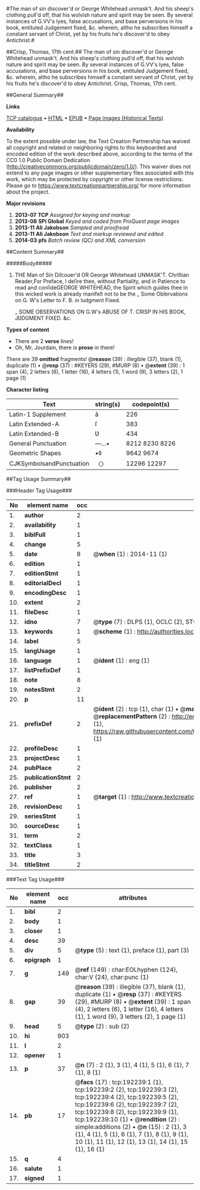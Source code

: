 #The man of sin discover'd or George Whitehead unmask't. And his sheep's clothing pull'd off, that his wolvish nature and spirit may be seen. By several instances of G.VV's lyes, false accusations, and base perversions in his book, entituled Judgement fixed, &c. wherein, altho he subscribes himself a constant servant of Christ, yet by his fruits he's discover'd to obey Antichrist.#

##Crisp, Thomas, 17th cent.##
The man of sin discover'd or George Whitehead unmask't. And his sheep's clothing pull'd off, that his wolvish nature and spirit may be seen. By several instances of G.VV's lyes, false accusations, and base perversions in his book, entituled Judgement fixed, &c. wherein, altho he subscribes himself a constant servant of Christ, yet by his fruits he's discover'd to obey Antichrist.
Crisp, Thomas, 17th cent.

##General Summary##

**Links**

[TCP catalogue](http://www.ota.ox.ac.uk/tcp/)  • 
[HTML](http://tei.it.ox.ac.uk/tcp/Texts-HTML/free/B08/B08855.html)  • 
[EPUB](http://tei.it.ox.ac.uk/tcp/Texts-EPUB/free/B08/B08855.epub) • 
[Page images (Historical Texts)](https://historicaltexts.jisc.ac.uk/eebo-124064145e)

**Availability**

To the extent possible under law, the Text Creation Partnership has waived all copyright and related or neighboring rights to this keyboarded and encoded edition of the work described above, according to the terms of the CC0 1.0 Public Domain Dedication (http://creativecommons.org/publicdomain/zero/1.0/). This waiver does not extend to any page images or other supplementary files associated with this work, which may be protected by copyright or other license restrictions. Please go to https://www.textcreationpartnership.org/ for more information about the project.

**Major revisions**

1. __2013-07__ __TCP__ *Assigned for keying and markup*
1. __2013-08__ __SPi Global__ *Keyed and coded from ProQuest page images*
1. __2013-11__ __Ali Jakobson__ *Sampled and proofread*
1. __2013-11__ __Ali Jakobson__ *Text and markup reviewed and edited*
1. __2014-03__ __pfs__ *Batch review (QC) and XML conversion*

##Content Summary##

#####Body#####

1. THE Man of Sin Diſcouer'd OR George Whitehead UNMASK'T.
Chriſtian Reader,For Preface, I deſire thee, without Partiality, and in Patience to read and conſideGEORGE WHITEHEAD, the Spirit which guides thee in this wicked work is already manifeſt not to be the
    _ Some Obſervations on G. W's Letter to F. B. in Iudgment Fixed.

    _ SOME OBSERVATIONS ON G.W's ABUSE OF T. CRISP IN HIS BOOK, JƲDGMENT FIXED. &c.

**Types of content**

  * There are 2 **verse** lines!
  * Oh, Mr. Jourdain, there is **prose** in there!

There are 39 **omitted** fragments! 
 @__reason__ (39) : illegible (37), blank (1), duplicate (1)  •  @__resp__ (37) : #KEYERS (29), #MURP (8)  •  @__extent__ (39) : 1 span (4), 2 letters (6), 1 letter (16), 4 letters (1), 1 word (9), 3 letters (2), 1 page (1)

**Character listing**


|Text|string(s)|codepoint(s)|
|---|---|---|
|Latin-1 Supplement|â|226|
|Latin Extended-A|ſ|383|
|Latin Extended-B|Ʋ|434|
|General Punctuation|—…•|8212 8230 8226|
|Geometric Shapes|▪◊|9642 9674|
|CJKSymbolsandPunctuation|〈〉|12296 12297|

##Tag Usage Summary##

###Header Tag Usage###

|No|element name|occ|attributes|
|---|---|---|---|
|1.|__author__|2||
|2.|__availability__|1||
|3.|__biblFull__|1||
|4.|__change__|5||
|5.|__date__|8| @__when__ (1) : 2014-11 (1)|
|6.|__edition__|1||
|7.|__editionStmt__|1||
|8.|__editorialDecl__|1||
|9.|__encodingDesc__|1||
|10.|__extent__|2||
|11.|__fileDesc__|1||
|12.|__idno__|7| @__type__ (7) : DLPS (1), OCLC (2), STC (2), EEBO-CITATION (1), VID (1)|
|13.|__keywords__|1| @__scheme__ (1) : http://authorities.loc.gov/ (1)|
|14.|__label__|5||
|15.|__langUsage__|1||
|16.|__language__|1| @__ident__ (1) : eng (1)|
|17.|__listPrefixDef__|1||
|18.|__note__|8||
|19.|__notesStmt__|2||
|20.|__p__|11||
|21.|__prefixDef__|2| @__ident__ (2) : tcp (1), char (1)  •  @__matchPattern__ (2) : ([0-9\-]+):([0-9IVX]+) (1), (.+) (1)  •  @__replacementPattern__ (2) : http://eebo.chadwyck.com/downloadtiff?vid=$1&page=$2 (1), https://raw.githubusercontent.com/textcreationpartnership/Texts/master/tcpchars.xml#$1 (1)|
|22.|__profileDesc__|1||
|23.|__projectDesc__|1||
|24.|__pubPlace__|2||
|25.|__publicationStmt__|2||
|26.|__publisher__|2||
|27.|__ref__|1| @__target__ (1) : http://www.textcreationpartnership.org/docs/. (1)|
|28.|__revisionDesc__|1||
|29.|__seriesStmt__|1||
|30.|__sourceDesc__|1||
|31.|__term__|2||
|32.|__textClass__|1||
|33.|__title__|3||
|34.|__titleStmt__|2||


###Text Tag Usage###

|No|element name|occ|attributes|
|---|---|---|---|
|1.|__bibl__|2||
|2.|__body__|1||
|3.|__closer__|1||
|4.|__desc__|39||
|5.|__div__|5| @__type__ (5) : text (1), preface (1), part (3)|
|6.|__epigraph__|1||
|7.|__g__|149| @__ref__ (149) : char:EOLhyphen (124), char:V (24), char:punc (1)|
|8.|__gap__|39| @__reason__ (39) : illegible (37), blank (1), duplicate (1)  •  @__resp__ (37) : #KEYERS (29), #MURP (8)  •  @__extent__ (39) : 1 span (4), 2 letters (6), 1 letter (16), 4 letters (1), 1 word (9), 3 letters (2), 1 page (1)|
|9.|__head__|5| @__type__ (2) : sub (2)|
|10.|__hi__|903||
|11.|__l__|2||
|12.|__opener__|1||
|13.|__p__|37| @__n__ (7) : 2 (1), 3 (1), 4 (1), 5 (1), 6 (1), 7 (1), 8 (1)|
|14.|__pb__|17| @__facs__ (17) : tcp:192239:1 (1), tcp:192239:2 (2), tcp:192239:3 (2), tcp:192239:4 (2), tcp:192239:5 (2), tcp:192239:6 (2), tcp:192239:7 (2), tcp:192239:8 (2), tcp:192239:9 (1), tcp:192239:10 (1)  •  @__rendition__ (2) : simple:additions (2)  •  @__n__ (15) : 2 (1), 3 (1), 4 (1), 5 (1), 6 (1), 7 (1), 8 (1), 9 (1), 10 (1), 11 (1), 12 (1), 13 (1), 14 (1), 15 (1), 16 (1)|
|15.|__q__|4||
|16.|__salute__|1||
|17.|__signed__|1||
